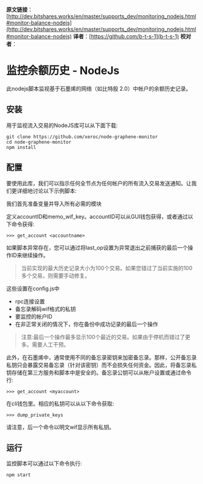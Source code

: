 **原文链接**：[http://dev.bitshares.works/en/master/supports_dev/monitoring_nodejs.html#monitor-balance-nodejs](http://dev.bitshares.works/en/master/supports_dev/monitoring_nodejs.html#monitor-balance-nodejs)
 **译者**：[https://github.com/b-t-s-1](b-t-s-1)
**校对者**：

# 监控余额历史 - NodeJs

此nodejs脚本监视基于石墨烯的网络（如比特股 2.0）中帐户的余额历史记录。

## 安装

用于监视流入交易的NodeJS库可以从下面下载:

    git clone https://github.com/xeroc/node-graphene-monitor
    cd node-graphene-monitor
    npm install

## 配置

要使用此库，我们可以指示任何全节点为任何帐户的所有流入交易发送通知。让我们更详细地讨论以下示例脚本:

我们首先准备变量并导入所有必需的模块

定义accountID和memo_wif_key。accountID可以从GUI钱包获得，或者通过以下命令获得:

    >>> get_account <accountname>

如果脚本异常存在，您可以通过将last_op设置为异常退出之前捕获的最后一个操作ID来继续操作。

> 当前实现的最大历史记录大小为100个交易。如果您错过了当前实施的100多个交易，则需要手动修复。

这些设置在config.js中

- rpc连接设置
- 备忘录解码wif格式的私钥
- 要监控的帐户ID
- 在非正常关闭的情况下，你在备份中成功记录的最后一个操作

>注意:最后一个操作最多显示100个最近的交易。如果由于停机而错过了更多。需要人工干预。

此外，在石墨烯中，通常使用不同的备忘录密钥来加密备忘录。那样，公开备忘录私钥只会暴露交易备忘录（针对该密钥）而不会损失任何资金。因此，将备忘录私钥存储在第三方服务和脚本中是安全的。备忘录公钥可以从帐户设置或通过命令行:

    >>> get_account <myaccount>

在cli钱包里。相应的私钥可以从以下命令获取:

    >>> dump_private_keys

请注意，后一个命令以明文wif显示所有私钥。

## 运行

监控脚本可以通过以下命令执行:

    npm start